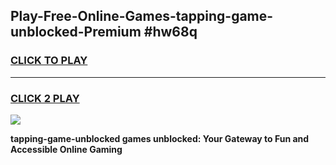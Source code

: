 
## Play-Free-Online-Games-tapping-game-unblocked-Premium #hw68q
<h3>
<a href="https://premium.freeplayer.one?title=tapping-game-unblocked&ref=8M">CLICK TO PLAY</a></h3>
<hr>

<h3>
<a href="https://premium.freeplayer.one?title=tapping-game-unblocked&ref=8M">CLICK 2 PLAY</a>
  
</h3>

<a href="https://premium.freeplayer.one?title=tapping-game-unblocked&ref=8M"><img src="https://clearcache.store/games.png"></a>


**tapping-game-unblocked games unblocked: Your Gateway to Fun and Accessible Online Gaming**
